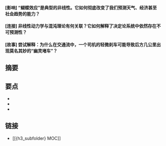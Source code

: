 #### [影响] “蝴蝶效应”是典型的非线性。它如何彻底改变了我们预测天气、经济甚至社会趋势的能力？


#### [连接] 非线性动力学与混沌理论有何关联？它如何解释了决定论系统中依然存在不可预测性？


#### [故事] 尝试解释：为什么在交通流中，一个司机的轻微刹车可能导致后方几公里出现莫名其妙的“幽灵堵车”？


## 摘要


## 要点

- 
- 
- 

## 链接

- [[{h3_subfolder} MOC]]
